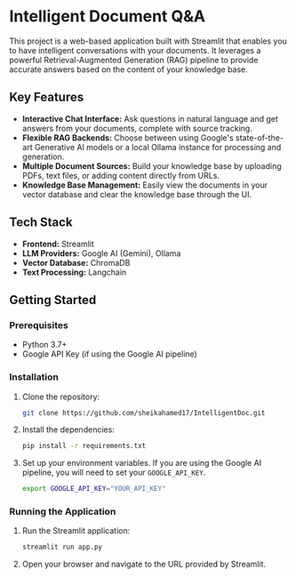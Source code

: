 # Intelligent Document Q&A

This project is a web-based application built with Streamlit that enables you to have intelligent conversations with your documents. It leverages a powerful Retrieval-Augmented Generation (RAG) pipeline to provide accurate answers based on the content of your knowledge base.

## Key Features
*   **Interactive Chat Interface:** Ask questions in natural language and get answers from your documents, complete with source tracking.
*   **Flexible RAG Backends:** Choose between using Google's state-of-the-art Generative AI models or a local Ollama instance for processing and generation.
*   **Multiple Document Sources:** Build your knowledge base by uploading PDFs, text files, or adding content directly from URLs.
*   **Knowledge Base Management:** Easily view the documents in your vector database and clear the knowledge base through the UI.

## Tech Stack
*   **Frontend:** Streamlit
*   **LLM Providers:** Google AI (Gemini), Ollama
*   **Vector Database:** ChromaDB
*   **Text Processing:** Langchain

## Getting Started

### Prerequisites
*   Python 3.7+
*   Google API Key (if using the Google AI pipeline)

### Installation
1.  Clone the repository:
    ```bash
    git clone https://github.com/sheikahamed17/IntelligentDoc.git
    ```
2.  Install the dependencies:
    ```bash
    pip install -r requirements.txt
    ```
3.  Set up your environment variables. If you are using the Google AI pipeline, you will need to set your `GOOGLE_API_KEY`.
    ```bash
    export GOOGLE_API_KEY="YOUR_API_KEY"
    ```

### Running the Application
1.  Run the Streamlit application:
    ```bash
    streamlit run app.py
    ```
2.  Open your browser and navigate to the URL provided by Streamlit.
